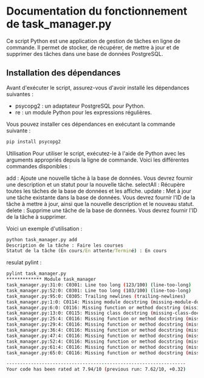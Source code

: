 # Documentation du fonctionnement de task_manager.py

Ce script Python est une application de gestion de tâches en ligne de commande. Il permet de stocker, de récupérer, de mettre à jour et de supprimer des tâches dans une base de données PostgreSQL.

## Installation des dépendances

Avant d'exécuter le script, assurez-vous d'avoir installé les dépendances suivantes :
- psycopg2 : un adaptateur PostgreSQL pour Python.
- re : un module Python pour les expressions régulières.

Vous pouvez installer ces dépendances en exécutant la commande suivante :
```bash
pip install psycopg2
```
Utilisation
Pour utiliser le script, exécutez-le à l'aide de Python avec les arguments appropriés depuis la ligne de commande. Voici les différentes commandes disponibles :

add : Ajoute une nouvelle tâche à la base de données. Vous devrez fournir une description et un statut pour la nouvelle tâche.
selectAll : Récupère toutes les tâches de la base de données et les affiche.
update : Met à jour une tâche existante dans la base de données. Vous devrez fournir l'ID de la tâche à mettre à jour, ainsi que la nouvelle description et le nouveau statut.
delete : Supprime une tâche de la base de données. Vous devrez fournir l'ID de la tâche à supprimer.

Voici un exemple d'utilisation :


```cmd
python task_manager.py add
Description de la tâche : Faire les courses
Statut de la tâche (En cours/En attente/Terminé) : En cours
```

resulat pylint :
```bash
pylint task_manager.py
************* Module task_manager
task_manager.py:31:0: C0301: Line too long (123/100) (line-too-long)
task_manager.py:52:0: C0301: Line too long (103/100) (line-too-long)
task_manager.py:95:0: C0305: Trailing newlines (trailing-newlines)
task_manager.py:1:0: C0114: Missing module docstring (missing-module-docstring)
task_manager.py:6:0: C0116: Missing function or method docstring (missing-function-docstring)
task_manager.py:13:0: C0115: Missing class docstring (missing-class-docstring)
task_manager.py:25:4: C0116: Missing function or method docstring (missing-function-docstring)
task_manager.py:29:4: C0116: Missing function or method docstring (missing-function-docstring)
task_manager.py:36:4: C0116: Missing function or method docstring (missing-function-docstring)
task_manager.py:47:4: C0116: Missing function or method docstring (missing-function-docstring)
task_manager.py:52:4: C0116: Missing function or method docstring (missing-function-docstring)
task_manager.py:61:4: C0116: Missing function or method docstring (missing-function-docstring)
task_manager.py:65:0: C0116: Missing function or method docstring (missing-function-docstring)

------------------------------------------------------------------
Your code has been rated at 7.94/10 (previous run: 7.62/10, +0.32)
```

